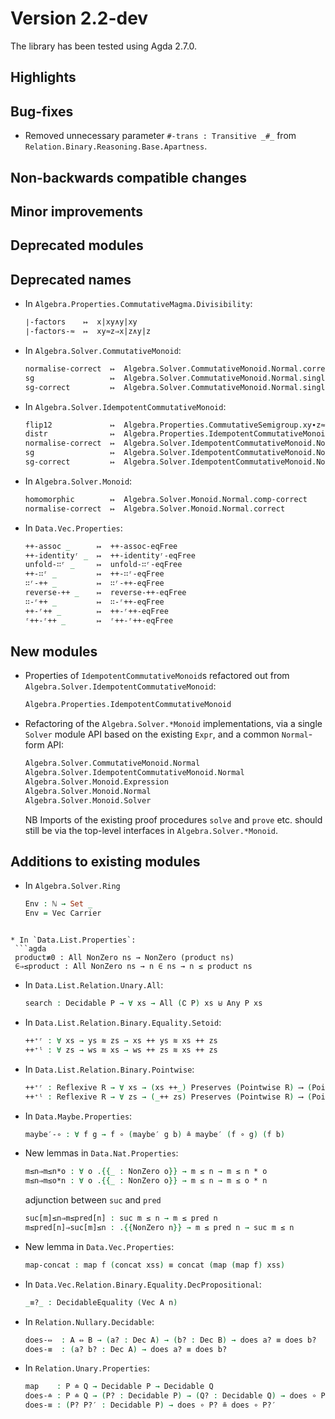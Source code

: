 Version 2.2-dev
===============

The library has been tested using Agda 2.7.0.

Highlights
----------

Bug-fixes
---------

* Removed unnecessary parameter `#-trans : Transitive _#_` from
  `Relation.Binary.Reasoning.Base.Apartness`.

Non-backwards compatible changes
--------------------------------

Minor improvements
------------------

Deprecated modules
------------------

Deprecated names
----------------

* In `Algebra.Properties.CommutativeMagma.Divisibility`:
  ```agda
  ∣-factors    ↦  x|xy∧y|xy
  ∣-factors-≈  ↦  xy≈z⇒x|z∧y|z
  ```

* In `Algebra.Solver.CommutativeMonoid`:
  ```agda
  normalise-correct  ↦  Algebra.Solver.CommutativeMonoid.Normal.correct
  sg                 ↦  Algebra.Solver.CommutativeMonoid.Normal.singleton
  sg-correct         ↦  Algebra.Solver.CommutativeMonoid.Normal.singleton-correct
  ```

* In `Algebra.Solver.IdempotentCommutativeMonoid`:
  ```agda
  flip12             ↦  Algebra.Properties.CommutativeSemigroup.xy∙z≈y∙xz
  distr              ↦  Algebra.Properties.IdempotentCommutativeMonoid.∙-distrˡ-∙
  normalise-correct  ↦  Algebra.Solver.IdempotentCommutativeMonoid.Normal.correct
  sg                 ↦  Algebra.Solver.IdempotentCommutativeMonoid.Normal.singleton
  sg-correct         ↦  Algebra.Solver.IdempotentCommutativeMonoid.Normal.singleton-correct
  ```

* In `Algebra.Solver.Monoid`:
  ```agda
  homomorphic        ↦  Algebra.Solver.Monoid.Normal.comp-correct
  normalise-correct  ↦  Algebra.Solver.Monoid.Normal.correct
  ```

* In `Data.Vec.Properties`:
  ```agda
  ++-assoc _      ↦  ++-assoc-eqFree
  ++-identityʳ _  ↦  ++-identityʳ-eqFree
  unfold-∷ʳ _     ↦  unfold-∷ʳ-eqFree
  ++-∷ʳ _         ↦  ++-∷ʳ-eqFree
  ∷ʳ-++ _         ↦  ∷ʳ-++-eqFree
  reverse-++ _    ↦  reverse-++-eqFree
  ∷-ʳ++ _         ↦  ∷-ʳ++-eqFree
  ++-ʳ++ _        ↦  ++-ʳ++-eqFree
  ʳ++-ʳ++ _       ↦  ʳ++-ʳ++-eqFree
  ```

New modules
-----------

* Properties of `IdempotentCommutativeMonoid`s refactored out from `Algebra.Solver.IdempotentCommutativeMonoid`:
  ```agda
  Algebra.Properties.IdempotentCommutativeMonoid
  ```

* Refactoring of the `Algebra.Solver.*Monoid` implementations, via
  a single `Solver` module API based on the existing `Expr`, and
  a common `Normal`-form API:
  ```agda
  Algebra.Solver.CommutativeMonoid.Normal
  Algebra.Solver.IdempotentCommutativeMonoid.Normal
  Algebra.Solver.Monoid.Expression
  Algebra.Solver.Monoid.Normal
  Algebra.Solver.Monoid.Solver
  ```

  NB Imports of the existing proof procedures `solve` and `prove` etc. should still be via the top-level interfaces in `Algebra.Solver.*Monoid`.

Additions to existing modules
-----------------------------

* In `Algebra.Solver.Ring`
  ```agda
  Env : ℕ → Set _
  Env = Vec Carrier
 ```

* In `Data.List.Properties`:
  ```agda
  product≢0 : All NonZero ns → NonZero (product ns)
  ∈⇒≤product : All NonZero ns → n ∈ ns → n ≤ product ns
  ```

* In `Data.List.Relation.Unary.All`:
  ```agda
  search : Decidable P → ∀ xs → All (∁ P) xs ⊎ Any P xs
  ```

* In `Data.List.Relation.Binary.Equality.Setoid`:
  ```agda
  ++⁺ʳ : ∀ xs → ys ≋ zs → xs ++ ys ≋ xs ++ zs
  ++⁺ˡ : ∀ zs → ws ≋ xs → ws ++ zs ≋ xs ++ zs
  ```

* In `Data.List.Relation.Binary.Pointwise`:
  ```agda
  ++⁺ʳ : Reflexive R → ∀ xs → (xs ++_) Preserves (Pointwise R) ⟶ (Pointwise R)
  ++⁺ˡ : Reflexive R → ∀ zs → (_++ zs) Preserves (Pointwise R) ⟶ (Pointwise R)
  ```

* In `Data.Maybe.Properties`:
  ```agda
  maybe′-∘ : ∀ f g → f ∘ (maybe′ g b) ≗ maybe′ (f ∘ g) (f b)
  ```

* New lemmas in `Data.Nat.Properties`:
  ```agda
  m≤n⇒m≤n*o : ∀ o .{{_ : NonZero o}} → m ≤ n → m ≤ n * o
  m≤n⇒m≤o*n : ∀ o .{{_ : NonZero o}} → m ≤ n → m ≤ o * n
  ```

  adjunction between `suc` and `pred`
  ```agda
  suc[m]≤n⇒m≤pred[n] : suc m ≤ n → m ≤ pred n
  m≤pred[n]⇒suc[m]≤n : .{{NonZero n}} → m ≤ pred n → suc m ≤ n
  ```

* New lemma in `Data.Vec.Properties`:
  ```agda
  map-concat : map f (concat xss) ≡ concat (map (map f) xss)
  ```

* In `Data.Vec.Relation.Binary.Equality.DecPropositional`:
  ```agda
  _≡?_ : DecidableEquality (Vec A n)
  ```

* In `Relation.Nullary.Decidable`:
  ```agda
  does-⇔  : A ⇔ B → (a? : Dec A) → (b? : Dec B) → does a? ≡ does b?
  does-≡  : (a? b? : Dec A) → does a? ≡ does b?
  ```

* In `Relation.Unary.Properties`:
  ```agda
  map    : P ≐ Q → Decidable P → Decidable Q
  does-≐ : P ≐ Q → (P? : Decidable P) → (Q? : Decidable Q) → does ∘ P? ≗ does ∘ Q?
  does-≡ : (P? P?′ : Decidable P) → does ∘ P? ≗ does ∘ P?′
  ```
